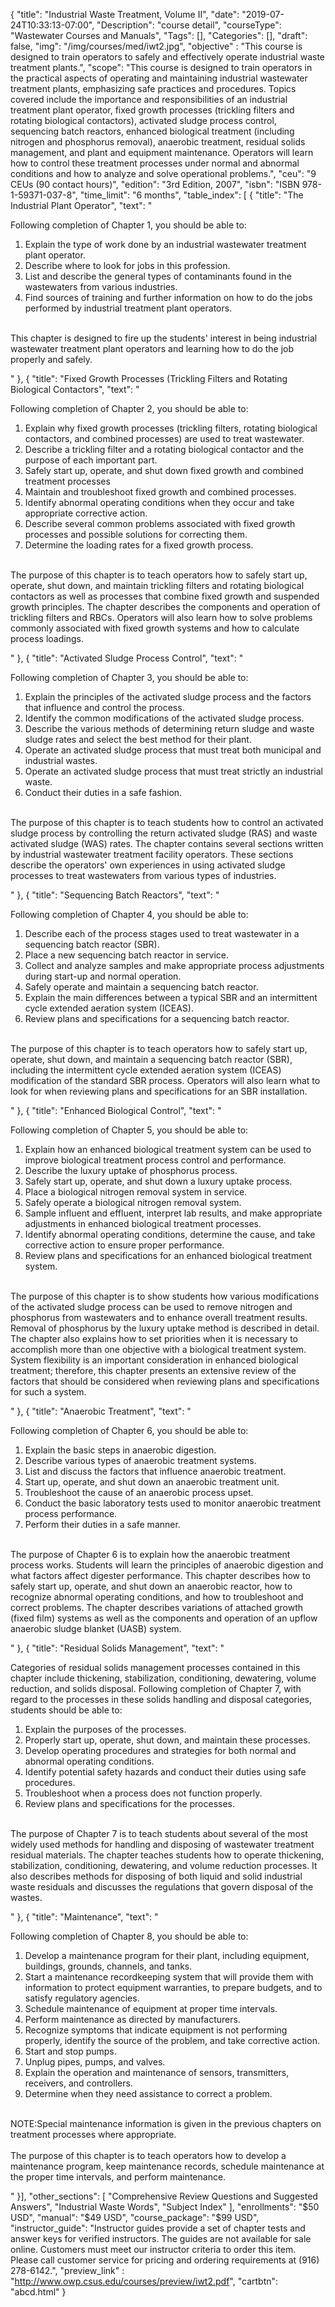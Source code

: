 {
	"title": "Industrial Waste Treatment, Volume II",
	"date": "2019-07-24T10:33:13-07:00",
	"Description": "course detail",
	"courseType": "Wastewater Courses and Manuals",
	"Tags": [],
	"Categories": [],
	"draft": false,
	"img": "/img/courses/med/iwt2.jpg",
	"objective" : "This course is designed to train operators to safely and effectively operate industrial waste treatment plants.",
	"scope": "This course is designed to train operators in the practical aspects of operating and maintaining industrial wastewater treatment plants, emphasizing safe practices and procedures. Topics covered include the importance and responsibilities of an industrial treatment plant operator, fixed growth processes (trickling filters and rotating biological contactors), activated sludge process control, sequencing batch reactors, enhanced biological treatment (including nitrogen and phosphorus removal), anaerobic treatment, residual solids management, and plant and equipment maintenance. Operators will learn how to control these treatment processes under normal and abnormal conditions and how to analyze and solve operational problems.",
	"ceu": "9 CEUs (90 contact hours)",
	"edition": "3rd Edition, 2007",
	"isbn": "ISBN 978-1-59371-037-8",
	"time_limit": "6 months",
	"table_index": [
	{
		"title": "The Industrial Plant Operator",
		"text": "<p>Following completion of Chapter 1, you should be able to: <ol><li>Explain the type of work done by an industrial wastewater treatment plant operator.</li><li>Describe where to look for jobs in this profession.</li><li>List and describe the general types of contaminants found in the wastewaters from various industries.</li><li>Find sources of training and further information on how to do the jobs performed by industrial treatment plant operators.</li></ol><br>This chapter is designed to fire up the students' interest in being industrial wastewater treatment plant operators and learning how to do the job properly and safely.</p>"
	},
	{
		"title": "Fixed Growth Processes (Trickling Filters and Rotating Biological Contactors",
		"text": "<p>Following completion of Chapter 2, you should be able to: <ol><li>Explain why fixed growth processes (trickling filters, rotating biological contactors, and combined processes) are used to treat wastewater.</li><li>Describe a trickling filter and a rotating biological contactor and the purpose of each important part.</li><li>Safely start up, operate, and shut down fixed growth and combined treatment processes</li><li>Maintain and troubleshoot fixed growth and combined processes.</li><li>Identify abnormal operating conditions when they occur and take appropriate corrective action.</li><li>Describe several common problems associated with fixed growth processes and possible solutions for correcting them.</li><li>Determine the loading rates for a fixed growth process.</li></ol><br>The purpose of this chapter is to teach operators how to safely start up, operate, shut down, and maintain trickling filters and rotating biological contactors as well as processes that combine fixed growth and suspended growth principles. The chapter describes the components and operation of trickling filters and RBCs. Operators will also learn how to solve problems commonly associated with fixed growth systems and how to calculate process loadings.</p>"
	},
	{
		"title": "Activated Sludge Process Control",
		"text": "<p>Following completion of Chapter 3, you should be able to: <ol><li>Explain the principles of the activated sludge process and the factors that influence and control the process.</li><li>Identify the common modifications of the activated sludge process.</li><li>Describe the various methods of determining return sludge and waste sludge rates and select the best method for their plant.</li><li>Operate an activated sludge process that must treat both municipal and industrial wastes.</li><li>Operate an activated sludge process that must treat strictly an industrial waste.</li><li>Conduct their duties in a safe fashion.</li></ol><br>The purpose of this chapter is to teach students how to control an activated sludge process by controlling the return activated sludge (RAS) and waste activated sludge (WAS) rates. The chapter contains several sections written by industrial wastewater treatment facility operators. These sections describe the operators' own experiences in using activated sludge processes to treat wastewaters from various types of industries.</p>"
	},
	{
		"title": "Sequencing Batch Reactors",
		"text": "<p>Following completion of Chapter 4, you should be able to: <ol><li>Describe each of the process stages used to treat wastewater in a sequencing batch reactor (SBR).</li><li>Place a new sequencing batch reactor in service.</li><li>Collect and analyze samples and make appropriate process adjustments during start-up and normal operation.</li><li>Safely operate and maintain a sequencing batch reactor.</li><li>Explain the main differences between a typical SBR and an intermittent cycle extended aeration system (ICEAS).</li><li>Review plans and specifications for a sequencing batch reactor.</li></ol><br>The purpose of this chapter is to teach operators how to safely start up, operate, shut down, and maintain a sequencing batch reactor (SBR), including the intermittent cycle extended aeration system (ICEAS) modification of the standard SBR process. Operators will also learn what to look for when reviewing plans and specifications for an SBR installation.</p>"
	},
	{
		"title": "Enhanced Biological Control",
		"text": "<p>Following completion of Chapter 5, you should be able to: <ol><li>Explain how an enhanced biological treatment system can be used to improve biological treatment process control and performance.</li><li>Describe the luxury uptake of phosphorus process.</li><li>Safely start up, operate, and shut down a luxury uptake process.</li><li>Place a biological nitrogen removal system in service.</li><li>Safely operate a biological nitrogen removal system.</li><li>Sample influent and effluent, interpret lab results, and make appropriate adjustments in enhanced biological treatment processes.</li><li>Identify abnormal operating conditions, determine the cause, and take corrective action to ensure proper performance.</li><li>Review plans and specifications for an enhanced biological treatment system.</li></ol><br>The purpose of this chapter is to show students how various modifications of the activated sludge process can be used to remove nitrogen and phosphorus from wastewaters and to enhance overall treatment results. Removal of phosphorus by the luxury uptake method is described in detail. The chapter also explains how to set priorities when it is necessary to accomplish more than one objective with a biological treatment system. System flexibility is an important consideration in enhanced biological treatment; therefore, this chapter presents an extensive review of the factors that should be considered when reviewing plans and specifications for such a system.</p>"
	},
	{
		"title": "Anaerobic Treatment",
		"text": "<p>Following completion of Chapter 6, you should be able to: <ol><li>Explain the basic steps in anaerobic digestion.</li><li>Describe various types of anaerobic treatment systems.</li><li>List and discuss the factors that influence anaerobic treatment.</li><li>Start up, operate, and shut down an anaerobic treatment unit.</li><li>Troubleshoot the cause of an anaerobic process upset.</li><li>Conduct the basic laboratory tests used to monitor anaerobic treatment process performance.</li><li>Perform their duties in a safe manner.</li></ol><br>The purpose of Chapter 6 is to explain how the anaerobic treatment process works. Students will learn the principles of anaerobic digestion and what factors affect digester performance. This chapter describes how to safely start up, operate, and shut down an anaerobic reactor, how to recognize abnormal operating conditions, and how to troubleshoot and correct problems. The chapter describes variations of attached growth (fixed film) systems as well as the components and operation of an upflow anaerobic sludge blanket (UASB) system.</p>"
	},
	{
		"title": "Residual Solids Management",
		"text": "<p>Categories of residual solids management processes contained in this chapter include thickening, stabilization, conditioning, dewatering, volume reduction, and solids disposal. Following completion of Chapter 7, with regard to the processes in these solids handling and disposal categories, students should be able to: <ol><li>Explain the purposes of the processes.</li><li>Properly start up, operate, shut down, and maintain these processes.</li><li>Develop operating procedures and strategies for both normal and abnormal operating conditions.</li><li>Identify potential safety hazards and conduct their duties using safe procedures.</li><li>Troubleshoot when a process does not function properly.</li><li>Review plans and specifications for the processes.</li></ol><br>The purpose of Chapter 7 is to teach students about several of the most widely used methods for handling and disposing of wastewater treatment residual materials. The chapter teaches students how to operate thickening, stabilization, conditioning, dewatering, and volume reduction processes. It also describes methods for disposing of both liquid and solid industrial waste residuals and discusses the regulations that govern disposal of the wastes.</p>"
	},
	{
		"title": "Maintenance",
		"text": "<p>Following completion of Chapter 8, you should be able to: <ol><li>Develop a maintenance program for their plant, including equipment, buildings, grounds, channels, and tanks.</li><li>Start a maintenance recordkeeping system that will provide them with information to protect equipment warranties, to prepare budgets, and to satisfy regulatory agencies.</li><li>Schedule maintenance of equipment at proper time intervals.</li><li>Perform maintenance as directed by manufacturers.</li><li>Recognize symptoms that indicate equipment is not performing properly, identify the source of the problem, and take corrective action.</li><li>Start and stop pumps.</li><li>Unplug pipes, pumps, and valves.</li><li>Explain the operation and maintenance of sensors, transmitters, receivers, and controllers.</li><li>Determine when they need assistance to correct a problem.</li></ol><br>NOTE:Special maintenance information is given in the previous chapters on treatment processes where appropriate.<br><br>The purpose of this chapter is to teach operators how to develop a maintenance program, keep maintenance records, schedule maintenance at the proper time intervals, and perform maintenance.</p>"
	}],
	"other_sections": [
		"Comprehensive Review Questions and Suggested Answers",
		"Industrial Waste Words",
		"Subject Index"
	],
	"enrollments": "$50 USD",
	"manual": "$49 USD",
	"course_package": "$99 USD",
	"instructor_guide": "Instructor guides provide a set of chapter tests and answer keys for verified instructors. The guides are not available for sale online. Customers must meet our instructor criteria to order this item. Please call customer service for pricing and ordering requirements at (916) 278-6142.",
	"preview_link" : "http://www.owp.csus.edu/courses/preview/iwt2.pdf",
	"cartbtn": "abcd.html"
}